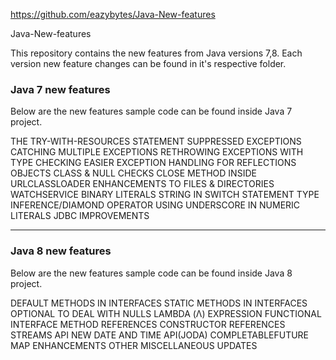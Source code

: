 https://github.com/eazybytes/Java-New-features

Java-New-features

This repository contains the new features from Java versions 7,8. Each version new feature changes can be found in it's respective folder.

### Java 7 new features
Below are the new features sample code can be found inside Java 7 project.

THE TRY-WITH-RESOURCES STATEMENT
SUPPRESSED EXCEPTIONS
CATCHING MULTIPLE EXCEPTIONS
RETHROWING EXCEPTIONS WITH TYPE CHECKING
EASIER EXCEPTION HANDLING FOR REFLECTIONS
OBJECTS CLASS & NULL CHECKS
CLOSE METHOD INSIDE URLCLASSLOADER
ENHANCEMENTS TO FILES & DIRECTORIES
WATCHSERVICE
BINARY LITERALS
STRING IN SWITCH STATEMENT
TYPE INFERENCE/DIAMOND OPERATOR
USING UNDERSCORE IN NUMERIC LITERALS
JDBC IMPROVEMENTS

----------
### Java 8 new features
Below are the new features sample code can be found inside Java 8 project.

DEFAULT METHODS IN INTERFACES
STATIC METHODS IN INTERFACES
OPTIONAL TO DEAL WITH NULLS
LAMBDA (Λ) EXPRESSION
FUNCTIONAL INTERFACE
METHOD REFERENCES
CONSTRUCTOR REFERENCES
STREAMS API
NEW DATE AND TIME API(JODA)
COMPLETABLEFUTURE
MAP ENHANCEMENTS
OTHER MISCELLANEOUS UPDATES